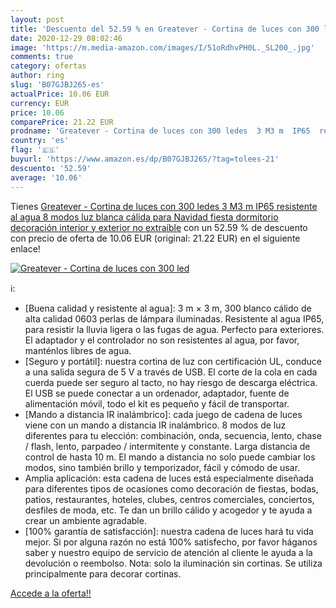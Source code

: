 ```yaml
---
layout: post
title: 'Descuento del 52.59 % en Greatever - Cortina de luces con 300 led'
date: 2020-12-29 08:02:46
image: 'https://m.media-amazon.com/images/I/51oRdhvPH0L._SL200_.jpg'
comments: true
category: ofertas
author: ring
slug: 'B07GJBJ265-es'
actualPrice: 10.06 EUR
currency: EUR
price: 10.06
comparePrice: 21.22 EUR
prodname: 'Greatever - Cortina de luces con 300 ledes  3 M3 m  IP65  resistente al agua  8 modos  luz blanca cálida  para Navidad  fiesta  dormitorio  decoración interior y exterior  no extraíble'
country: 'es'
flag: '🇪🇸'
buyurl: 'https://www.amazon.es/dp/B07GJBJ265/?tag=tolees-21'
descuento: '52.59'
average: '10.06'
---
```


Tienes [Greatever - Cortina de luces con 300 ledes  3 M3 m  IP65  resistente al agua  8 modos  luz blanca cálida  para Navidad  fiesta  dormitorio  decoración interior y exterior  no extraíble](https://www.amazon.es/dp/B07GJBJ265/?tag=tolees-21) con un 52.59 % de descuento con precio de oferta de 10.06 EUR (original: 21.22 EUR) en el siguiente enlace!

[![Greatever - Cortina de luces con 300 led](https://m.media-amazon.com/images/I/51oRdhvPH0L._SL200_.jpg)](https://www.amazon.es/dp/B07GJBJ265/?tag=tolees-21)

ℹ️:

- [Buena calidad y resistente al agua]: 3 m × 3 m, 300 blanco cálido de alta calidad 0603 perlas de lámpara iluminadas. Resistente al agua IP65, para resistir la lluvia ligera o las fugas de agua. Perfecto para exteriores. El adaptador y el controlador no son resistentes al agua, por favor, manténlos libres de agua.
- [Seguro y portátil]: nuestra cortina de luz con certificación UL, conduce a una salida segura de 5 V a través de USB. El corte de la cola en cada cuerda puede ser seguro al tacto, no hay riesgo de descarga eléctrica. El USB se puede conectar a un ordenador, adaptador, fuente de alimentación móvil, todo el kit es pequeño y fácil de transportar.
- [Mando a distancia IR inalámbrico]: cada juego de cadena de luces viene con un mando a distancia IR inalámbrico. 8 modos de luz diferentes para tu elección: combinación, onda, secuencia, lento, chase / flash, lento, parpadeo / intermitente y constante. Larga distancia de control de hasta 10 m. El mando a distancia no solo puede cambiar los modos, sino también brillo y temporizador, fácil y cómodo de usar.
- Amplia aplicación: esta cadena de luces está especialmente diseñada para diferentes tipos de ocasiones como decoración de fiestas, bodas, patios, restaurantes, hoteles, clubes, centros comerciales, conciertos, desfiles de moda, etc. Te dan un brillo cálido y acogedor y te ayuda a crear un ambiente agradable.
- [100% garantía de satisfacción]: nuestra cadena de luces hará tu vida mejor. Si por alguna razón no está 100% satisfecho, por favor háganos saber y nuestro equipo de servicio de atención al cliente le ayuda a la devolución o reembolso. Nota: solo la iluminación sin cortinas. Se utiliza principalmente para decorar cortinas.

[Accede a la oferta!!](https://www.amazon.es/dp/B07GJBJ265/?tag=tolees-21)
